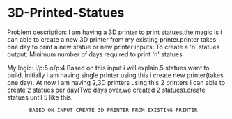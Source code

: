# 3D-Printed-Statues
Problem description:
            I am having a 3D printer to print statues,the magic is i can able to create a new 3D printer from my existing printer.printer takes one day to print a new statue or new printer
            inputs:
                  To create a 'n' statues
            output:
                  Minimum number of days required to print 'n' statues

My logic:
            i/p:5
            o/p:4
            Based on this input i will explain.5 statues want to build, Initially i am having single printer using this i create new printer(takes one day).
            At now i am having 2,3D printers using this 2 printers i can able to create 2 statues per day(Two days over,we created 2 statues).create statues until 5 like this.
           
           
           BASED ON INPUT CREATE 3D PRINTER FROM EXISTING PRINTER
        
            
            
